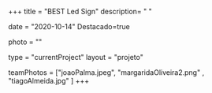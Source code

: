 +++
title = "BEST Led Sign"
description= " " 

date = "2020-10-14" 
Destacado=true 

photo = "" 

type = "currentProject" 
layout = "projeto" 

<!-- membros: Margarida Oliveira, Tiago Almeida, Palma -->
teamPhotos = ["joaoPalma.jpeg", "margaridaOliveira2.png" , "tiagoAlmeida.jpg" ] 
+++